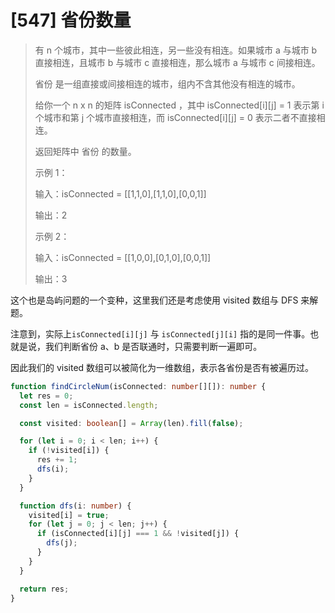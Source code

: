 # [547] 省份数量
>
> 有 n 个城市，其中一些彼此相连，另一些没有相连。如果城市 a 与城市 b 直接相连，且城市 b 与城市 c 直接相连，那么城市 a 与城市 c 间接相连。
>
> 省份 是一组直接或间接相连的城市，组内不含其他没有相连的城市。
>
> 给你一个 n x n 的矩阵 isConnected ，其中 isConnected[i][j] = 1 表示第 i 个城市和第 j 个城市直接相连，而 isConnected[i][j] = 0 表示二者不直接相连。
>
> 返回矩阵中 省份 的数量。
>
> 示例 1：
>
> 输入：isConnected = [[1,1,0],[1,1,0],[0,0,1]]
>
> 输出：2
>
> 示例 2：
>
> 输入：isConnected = [[1,0,0],[0,1,0],[0,0,1]]
>
> 输出：3

这个也是岛屿问题的一个变种，这里我们还是考虑使用 visited 数组与 DFS 来解题。

注意到，实际上`isConnected[i][j]` 与 `isConnected[j][i]` 指的是同一件事。也就是说，我们判断省份 a、b 是否联通时，只需要判断一遍即可。

因此我们的 visited 数组可以被简化为一维数组，表示各省份是否有被遍历过。

```ts
function findCircleNum(isConnected: number[][]): number {
  let res = 0;
  const len = isConnected.length;

  const visited: boolean[] = Array(len).fill(false);

  for (let i = 0; i < len; i++) {
    if (!visited[i]) {
      res += 1;
      dfs(i);
    }
  }

  function dfs(i: number) {
    visited[i] = true;
    for (let j = 0; j < len; j++) {
      if (isConnected[i][j] === 1 && !visited[j]) {
        dfs(j);
      }
    }
  }

  return res;
}
```

